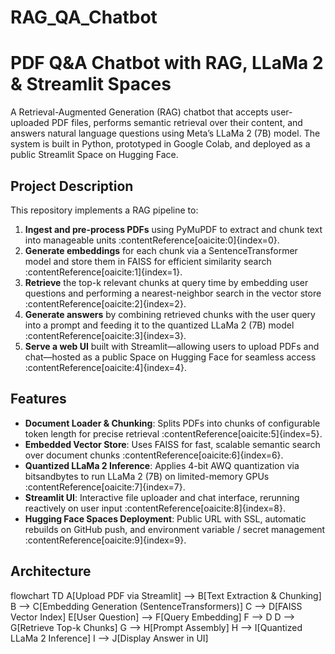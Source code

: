 # RAG_QA_Chatbot

# PDF Q&A Chatbot with RAG, LLaMa 2 & Streamlit Spaces

A Retrieval-Augmented Generation (RAG) chatbot that accepts user-uploaded PDF files, performs semantic retrieval over their content, and answers natural language questions using Meta’s LLaMa 2 (7B) model. The system is built in Python, prototyped in Google Colab, and deployed as a public Streamlit Space on Hugging Face.

## Project Description

This repository implements a RAG pipeline to:
1. **Ingest and pre-process PDFs** using PyMuPDF to extract and chunk text into manageable units :contentReference[oaicite:0]{index=0}.  
2. **Generate embeddings** for each chunk via a SentenceTransformer model and store them in FAISS for efficient similarity search :contentReference[oaicite:1]{index=1}.  
3. **Retrieve** the top-k relevant chunks at query time by embedding user questions and performing a nearest-neighbor search in the vector store :contentReference[oaicite:2]{index=2}.  
4. **Generate answers** by combining retrieved chunks with the user query into a prompt and feeding it to the quantized LLaMa 2 (7B) model :contentReference[oaicite:3]{index=3}.  
5. **Serve a web UI** built with Streamlit—allowing users to upload PDFs and chat—hosted as a public Space on Hugging Face for seamless access :contentReference[oaicite:4]{index=4}.

## Features

- **Document Loader & Chunking**: Splits PDFs into chunks of configurable token length for precise retrieval :contentReference[oaicite:5]{index=5}.  
- **Embedded Vector Store**: Uses FAISS for fast, scalable semantic search over document chunks :contentReference[oaicite:6]{index=6}.  
- **Quantized LLaMa 2 Inference**: Applies 4-bit AWQ quantization via bitsandbytes to run LLaMa 2 (7B) on limited-memory GPUs :contentReference[oaicite:7]{index=7}.  
- **Streamlit UI**: Interactive file uploader and chat interface, rerunning reactively on user input :contentReference[oaicite:8]{index=8}.  
- **Hugging Face Spaces Deployment**: Public URL with SSL, automatic rebuilds on GitHub push, and environment variable / secret management :contentReference[oaicite:9]{index=9}.

## Architecture
flowchart TD
  A[Upload PDF via Streamlit] --> B[Text Extraction & Chunking]
  B --> C[Embedding Generation (SentenceTransformers)]
  C --> D[FAISS Vector Index]
  E[User Question] --> F[Query Embedding]
  F --> D
  D --> G[Retrieve Top-k Chunks]
  G --> H[Prompt Assembly]
  H --> I[Quantized LLaMa 2 Inference]
  I --> J[Display Answer in UI]
